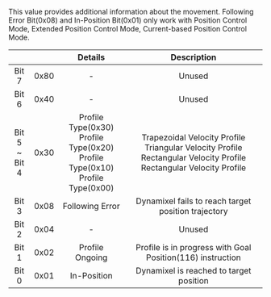 This value provides additional information about the movement. Following Error Bit(0x08) and In-Position Bit(0x01) only work with Position Control Mode, Extended Position Control Mode, Current-based Position Control Mode.


||| Details     | Description     |
| :---: | :---: |:---: | :---: |
| Bit 7 | 0x80 | - | Unused |
| Bit 6 | 0x40 | - | Unused |
| Bit 5<br />~<br />Bit 4 | 0x30 | Profile Type(0x30)<br />Profile Type(0x20)<br />Profile Type(0x10)<br />Profile Type(0x00)|Trapezoidal Velocity Profile<br />Triangular Velocity Profile<br />Rectangular Velocity Profile<br />Rectangular Velocity Profile|
| Bit 3 | 0x08 | Following Error | Dynamixel fails to reach target position trajectory |
| Bit 2 | 0x04 | - | Unused |
| Bit 1 | 0x02 | Profile Ongoing | Profile is in progress with Goal Position(116) instruction |
| Bit 0 | 0x01 | In-Position | Dynamixel is reached to target position |
